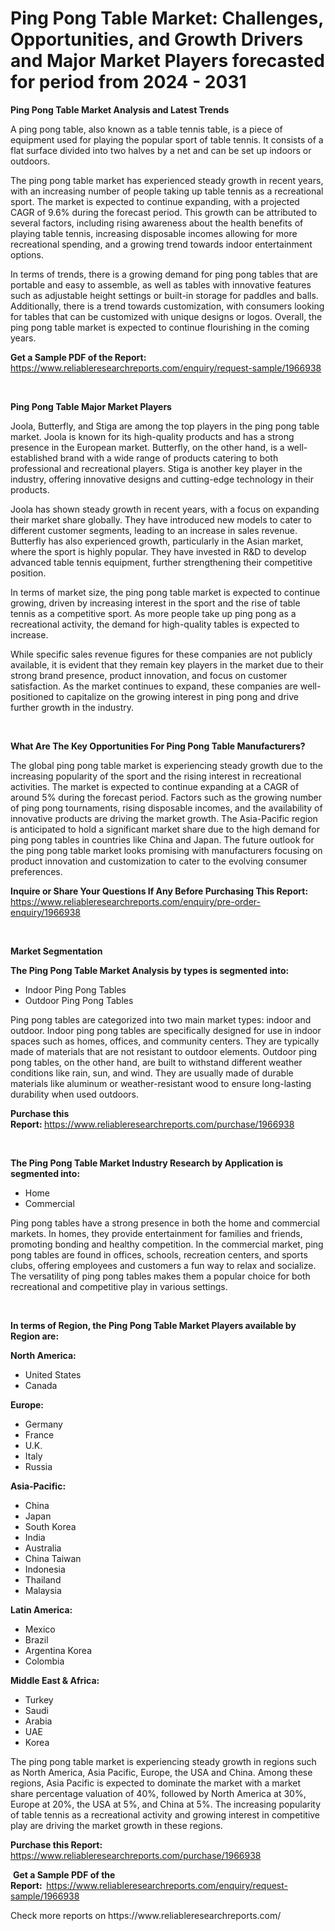 <p><h1>Ping Pong Table Market: Challenges, Opportunities, and Growth Drivers and Major Market Players forecasted for period from 2024 - 2031</h1></p><p><strong>Ping Pong Table Market Analysis and Latest Trends</strong></p>
<p><p>A ping pong table, also known as a table tennis table, is a piece of equipment used for playing the popular sport of table tennis. It consists of a flat surface divided into two halves by a net and can be set up indoors or outdoors.</p><p>The ping pong table market has experienced steady growth in recent years, with an increasing number of people taking up table tennis as a recreational sport. The market is expected to continue expanding, with a projected CAGR of 9.6% during the forecast period. This growth can be attributed to several factors, including rising awareness about the health benefits of playing table tennis, increasing disposable incomes allowing for more recreational spending, and a growing trend towards indoor entertainment options.</p><p>In terms of trends, there is a growing demand for ping pong tables that are portable and easy to assemble, as well as tables with innovative features such as adjustable height settings or built-in storage for paddles and balls. Additionally, there is a trend towards customization, with consumers looking for tables that can be customized with unique designs or logos. Overall, the ping pong table market is expected to continue flourishing in the coming years.</p></p>
<p><strong>Get a Sample PDF of the Report:&nbsp;</strong> <a href="https://www.reliableresearchreports.com/enquiry/request-sample/1966938">https://www.reliableresearchreports.com/enquiry/request-sample/1966938</a></p>
<p>&nbsp;</p>
<p><strong>Ping Pong Table Major Market Players</strong></p>
<p><p>Joola, Butterfly, and Stiga are among the top players in the ping pong table market. Joola is known for its high-quality products and has a strong presence in the European market. Butterfly, on the other hand, is a well-established brand with a wide range of products catering to both professional and recreational players. Stiga is another key player in the industry, offering innovative designs and cutting-edge technology in their products.</p><p>Joola has shown steady growth in recent years, with a focus on expanding their market share globally. They have introduced new models to cater to different customer segments, leading to an increase in sales revenue. Butterfly has also experienced growth, particularly in the Asian market, where the sport is highly popular. They have invested in R&D to develop advanced table tennis equipment, further strengthening their competitive position.</p><p>In terms of market size, the ping pong table market is expected to continue growing, driven by increasing interest in the sport and the rise of table tennis as a competitive sport. As more people take up ping pong as a recreational activity, the demand for high-quality tables is expected to increase.</p><p>While specific sales revenue figures for these companies are not publicly available, it is evident that they remain key players in the market due to their strong brand presence, product innovation, and focus on customer satisfaction. As the market continues to expand, these companies are well-positioned to capitalize on the growing interest in ping pong and drive further growth in the industry.</p></p>
<p>&nbsp;</p>
<p><strong>What Are The Key Opportunities For Ping Pong Table Manufacturers?</strong></p>
<p><p>The global ping pong table market is experiencing steady growth due to the increasing popularity of the sport and the rising interest in recreational activities. The market is expected to continue expanding at a CAGR of around 5% during the forecast period. Factors such as the growing number of ping pong tournaments, rising disposable incomes, and the availability of innovative products are driving the market growth. The Asia-Pacific region is anticipated to hold a significant market share due to the high demand for ping pong tables in countries like China and Japan. The future outlook for the ping pong table market looks promising with manufacturers focusing on product innovation and customization to cater to the evolving consumer preferences.</p></p>
<p><strong>Inquire or Share Your Questions If Any Before Purchasing This Report:</strong> <a href="https://www.reliableresearchreports.com/enquiry/pre-order-enquiry/1966938">https://www.reliableresearchreports.com/enquiry/pre-order-enquiry/1966938</a></p>
<p>&nbsp;</p>
<p><strong>Market Segmentation</strong></p>
<p><strong>The Ping Pong Table Market Analysis by types is segmented into:</strong></p>
<p><ul><li>Indoor Ping Pong Tables</li><li>Outdoor Ping Pong Tables</li></ul></p>
<p><p>Ping pong tables are categorized into two main market types: indoor and outdoor. Indoor ping pong tables are specifically designed for use in indoor spaces such as homes, offices, and community centers. They are typically made of materials that are not resistant to outdoor elements. Outdoor ping pong tables, on the other hand, are built to withstand different weather conditions like rain, sun, and wind. They are usually made of durable materials like aluminum or weather-resistant wood to ensure long-lasting durability when used outdoors.</p></p>
<p><strong>Purchase this Report:&nbsp;</strong><a href="https://www.reliableresearchreports.com/purchase/1966938">https://www.reliableresearchreports.com/purchase/1966938</a></p>
<p>&nbsp;</p>
<p><strong>The Ping Pong Table Market Industry Research by Application is segmented into:</strong></p>
<p><ul><li>Home</li><li>Commercial</li></ul></p>
<p><p>Ping pong tables have a strong presence in both the home and commercial markets. In homes, they provide entertainment for families and friends, promoting bonding and healthy competition. In the commercial market, ping pong tables are found in offices, schools, recreation centers, and sports clubs, offering employees and customers a fun way to relax and socialize. The versatility of ping pong tables makes them a popular choice for both recreational and competitive play in various settings.</p></p>
<p>&nbsp;</p>
<p><strong>In terms of Region, the Ping Pong Table Market Players available by Region are:</strong></p>
<p>
    <p> <strong> North America: </strong>
        <ul>
            <li>United States</li>
            <li>Canada</li>
        </ul>
        </p> 
    <p> <strong> Europe: </strong>
        <ul>
            <li>Germany</li>
            <li>France</li>
            <li>U.K.</li>
            <li>Italy</li>
            <li>Russia</li>
        </ul>
        </p> 
    <p> <strong> Asia-Pacific: </strong>
        <ul>
            <li>China</li>
            <li>Japan</li>
            <li>South Korea</li>
            <li>India</li>
            <li>Australia</li>
            <li>China Taiwan</li>
            <li>Indonesia</li>
            <li>Thailand</li>
            <li>Malaysia</li>
        </ul>
        </p> 
    <p> <strong> Latin America: </strong>
        <ul>
            <li>Mexico</li>
            <li>Brazil</li>
            <li>Argentina Korea</li>
            <li>Colombia</li>
        </ul>
        </p> 
    <p> <strong> Middle East & Africa: </strong>
        <ul>
            <li>Turkey</li>
            <li>Saudi</li>
            <li>Arabia</li>
            <li>UAE</li>
            <li>Korea</li>
        </ul>
    </p>
    </p>
<p><p>The ping pong table market is experiencing steady growth in regions such as North America, Asia Pacific, Europe, the USA and China. Among these regions, Asia Pacific is expected to dominate the market with a market share percentage valuation of 40%, followed by North America at 30%, Europe at 20%, the USA at 5%, and China at 5%. The increasing popularity of table tennis as a recreational activity and growing interest in competitive play are driving the market growth in these regions.</p></p>
<p><strong>Purchase this Report: </strong><a href="https://www.reliableresearchreports.com/purchase/1966938">https://www.reliableresearchreports.com/purchase/1966938</a></p>
<p>&nbsp;<strong>Get a Sample PDF of the Report:&nbsp;&nbsp;</strong><a href="https://www.reliableresearchreports.com/enquiry/request-sample/1966938">https://www.reliableresearchreports.com/enquiry/request-sample/1966938</a></p>
<p><strong></strong></p>
<p>Check more reports on https://www.reliableresearchreports.com/</p>